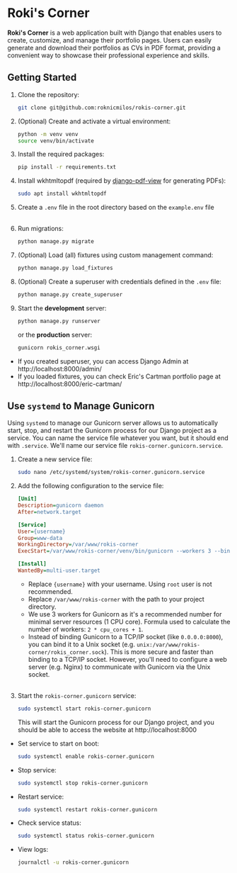 # Roki's Corner

**Roki's Corner** is a web application built with Django that enables users to
create, customize, and manage their portfolio pages. Users can easily generate
and download their portfolios as CVs in PDF format, providing a convenient way
to showcase their professional experience and skills.

## Getting Started

1. Clone the repository:
    ```bash
    git clone git@github.com:roknicmilos/rokis-corner.git
    ```

2. (Optional) Create and activate a virtual environment:
    ```bash
    python -m venv venv
    source venv/bin/activate
    ```

3. Install the required packages:
    ```bash
    pip install -r requirements.txt
    ```

4. Install wkhtmltopdf (required
   by [django-pdf-view](https://pypi.org/project/django-pdf-view/) for
   generating PDFs):
    ```bash
    sudo apt install wkhtmltopdf
    ```

5. Create a `.env` file in the root directory based on the `example.env` file
   <br/><br/>

6. Run migrations:
    ```bash
    python manage.py migrate
    ```

7. (Optional) Load (all) fixtures using custom management command:
    ```bash
    python manage.py load_fixtures
    ```
8. (Optional) Create a superuser with credentials defined in the `.env` file:
    ```bash
    python manage.py create_superuser
    ```

9. Start the **development** server:
    ```bash
    python manage.py runserver
    ```
   or the **production** server:
    ```bash
    gunicorn rokis_corner.wsgi
    ```

- If you created superuser, you can access Django Admin
  at http://localhost:8000/admin/
- If you loaded fixtures, you can check Eric's Cartman portfolio page
  at http://localhost:8000/eric-cartman/

## Use `systemd` to Manage Gunicorn

Using `systemd` to manage our Gunicorn server allows us to automatically start,
stop, and restart the Gunicorn process for our Django project as a service.
You can name the service file whatever you want, but it should end with
`.service`. We'll name our service file `rokis-corner.gunicorn.service`.

1. Create a new service file:
    ```bash
    sudo nano /etc/systemd/system/rokis-corner.gunicorn.service
    ```
2. Add the following configuration to the service file:
    ```ini
    [Unit]
    Description=gunicorn daemon
    After=network.target
    
    [Service]
    User={username}
    Group=www-data
    WorkingDirectory=/var/www/rokis-corner
    ExecStart=/var/www/rokis-corner/venv/bin/gunicorn --workers 3 --bind 0.0.0.0:8000 rokis_corner.wsgi:application
    
    [Install]
    WantedBy=multi-user.target
    ```
    - Replace `{username}` with your username. Using `root` user is not
      recommended.
    - Replace `/var/www/rokis-corner` with the path to your project directory.
    - We use 3 workers for Gunicorn as it's a recommended number for minimal
      server resources (1 CPU core). Formula used to calculate the number of
      workers: `2 * cpu_cores + 1`.
    - Instead of binding Gunicorn to a TCP/IP socket (like `0.0.0.0:8000`), you
      can bind it to a Unix socket (e.g.
      `unix:/var/www/rokis-corner/rokis_corner.sock`). This is more secure and
      faster than binding to a TCP/IP socket. However, you'll need to configure
      a web server (e.g. Nginx) to communicate with Gunicorn via the Unix
      socket.
      <br/><br/>

3. Start the `rokis-corner.gunicorn` service:
    ```bash
    sudo systemctl start rokis-corner.gunicorn
    ```
   This will start the Gunicorn process for our Django project, and you
   should be able to access the website at http://localhost:8000

- Set service to start on boot:
  ```bash
  sudo systemctl enable rokis-corner.gunicorn
  ```
- Stop service:
  ```bash
  sudo systemctl stop rokis-corner.gunicorn
  ```
- Restart service:
  ```bash
  sudo systemctl restart rokis-corner.gunicorn
  ```
- Check service status:
  ```bash
  sudo systemctl status rokis-corner.gunicorn
  ```
- View logs:
    ```bash
    journalctl -u rokis-corner.gunicorn
    ```
